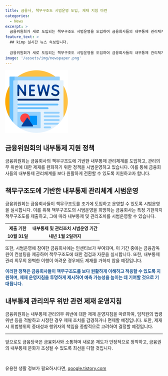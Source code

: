 ```yaml
---
title: 금융사, 책무구조도 시범운영 도입, 제재 지침 마련
categories:
  - News
excerpt: >
  금융위원회가 새로 도입되는 책무구조도 시범운영을 도입하여 금융회사들의 내부통제 관리체계를 강화하고자 한다. 이를 위해 내부통제 관리의무 위반에 대한 제재 예측 가능성과 투명성을 높이고, 시범운영에 참여하는 금융회사에게는 인센티브를 부여할 예정이다. 또한, 시범운영을 통해 새 제도의 이해도와 적응력을 높이며, 책무구조도 관련 제재 운영지침을 투명하게 제시하여 예측 가능성을 높일 것으로 기대된다.
feature_text: >
  ## kimp 실시간 뉴스 속보입니다.

  금융위원회가 새로 도입되는 책무구조도 시범운영을 도입하여 금융회사들의 내부통제 관리체계를 강화하고자 한다. 이를 위해 내부통제 관리의무 위반에 대한 제재 예측 가능성과 투명성을 높이고, 시범운영에 참여하는 금융회사에게는 인센티브를 부여할 예정이다. 또한, 시범운영을 통해 새 제도의 이해도와 적응력을 높이며, 책무구조도 관련 제재 운영지침을 투명하게 제시하여 예측 가능성을 높일 것으로 기대된다.
image: '/assets/img/newspaper.png'
---
```


<p><img src="/assets/img/newspaper.png" alt="kimplant 속보" /></p>

<h2 data-ke-size="size26">금융위원회의 내부통제 지원 정책</h2>

<p data-ke-size="size16">금융위원회는 금융회사의 책무구조도에 기반한 내부통제 관리체계를 도입하고, 관리의무 위반에 대한 제재를 완화하기 위한 정책을 시범운영하고 있습니다. 이를 통해 금융회사들의 내부통제 관리체계를 보다 원활하게 전환할 수 있도록 지원하고자 합니다.</p>

<h2 data-ke-size="size26">책무구조도에 기반한 내부통제 관리체계 시범운영</h2>

<p data-ke-size="size16">금융위원회는 금융회사들이 책무구조도를 조기에 도입하고 운영할 수 있도록 시범운영을 실시합니다. 이를 위해 책무구조도의 시범운영을 희망하는 금융회사는 특정 기한까지 책무구조도를 제출하고, 그에 따라 내부통제 및 관리조치를 시범운영할 수 있습니다.</p>

<table>
    <tr>
        <th>제출 기한</th>
        <th>내부통제 및 관리조치 시범운영 기간</th>
    </tr>
    <tr>
        <td style="text-align: center; height: 17px;"><b>10월 31일</b></td>
        <td style="text-align: center; height: 17px;"><b>내년 1월 2일까지</b></td>
    </tr>
</table>

<p data-ke-size="size16">또한, 시범운영에 참여한 금융회사에는 인센티브가 부여되며, 이 기간 중에는 금융감독원이 컨설팅을 제공하여 책무구조도에 대한 점검과 자문을 실시합니다. 또한, 내부통제 관리 의무의 완벽한 이행이 어려운 경우에도 제재를 가하지 않을 예정입니다.</p>

<p><b><span style="color: #1a5490;">이러한 정책은 금융회사들이 책무구조도를 보다 원활하게 이해하고 적응할 수 있도록 지원하며, 제재 운영지침을 투명하게 제시하여 예측 가능성을 높이는 데 기여할 것으로 기대됩니다.</span></b></p>

<h2 data-ke-size="size26">내부통제 관리의무 위반 관련 제재 운영지침</h2>

<p data-ke-size="size16">금융위원회는 내부통제 관리의무 위반에 대한 제재 운영지침을 마련하여, 임직원의 법령위반 등을 적발하고 시정한 경우 제재 조치를 감경하거나 면제할 예정입니다. 또한, 제재 시 위법행위의 중대성과 행위자의 책임을 종합적으로 고려하여 결정할 예정입니다.</p>

<hr>

<p data-ke-size="size16">앞으로도 금융당국은 금융회사와 소통하며 새로운 제도가 안정적으로 정착하고, 금융권의 내부통제 문화가 조성될 수 있도록 최선을 다할 것입니다.</p>

<p data-ke-size="size16">&nbsp;</p>
유용한 생활 정보가 필요하시다면, <a href="https://qoogle.tistory.com" rel="dofollow">qoogle.tistory.com</a>


